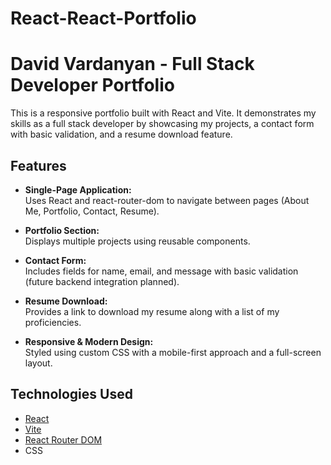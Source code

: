 # React-React-Portfolio

# David Vardanyan - Full Stack Developer Portfolio

This is a responsive portfolio built with React and Vite. It demonstrates my skills as a full stack developer by showcasing my projects, a contact form with basic validation, and a resume download feature.

## Features

- **Single-Page Application:**  
  Uses React and react-router-dom to navigate between pages (About Me, Portfolio, Contact, Resume).

- **Portfolio Section:**  
  Displays multiple projects using reusable components.

- **Contact Form:**  
  Includes fields for name, email, and message with basic validation (future backend integration planned).

- **Resume Download:**  
  Provides a link to download my resume along with a list of my proficiencies.

- **Responsive & Modern Design:**  
  Styled using custom CSS with a mobile-first approach and a full-screen layout.

## Technologies Used

- [React](https://reactjs.org/)
- [Vite](https://vitejs.dev/)
- [React Router DOM](https://reactrouter.com/)
- CSS
